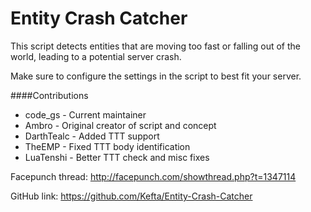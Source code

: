 Entity Crash Catcher
===============

This script detects entities that are moving too fast or falling out of the world, leading to a potential server crash.

Make sure to configure the settings in the script to best fit your server.

####Contributions
* code_gs - Current maintainer
* Ambro - Original creator of script and concept
* DarthTealc - Added TTT support
* TheEMP - Fixed TTT body identification
* LuaTenshi - Better TTT check and misc fixes

Facepunch thread: http://facepunch.com/showthread.php?t=1347114

GitHub link: https://github.com/Kefta/Entity-Crash-Catcher
